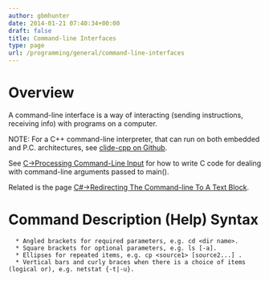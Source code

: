 ```yaml
---
author: gbmhunter
date: 2014-01-21 07:40:34+00:00
draft: false
title: Command-line Interfaces
type: page
url: /programming/general/command-line-interfaces
---
```


# Overview





A command-line interface is a way of interacting (sending instructions, receiving info) with programs on a computer.





NOTE: For a C++ command-line interpreter, that can run on both embedded and P.C. architectures, see [clide-cpp on Github](https://github.com/gbmhunter/clide-cpp).





See [C->Processing Command-Line Input](http://blog.mbedded.ninja/programming/languages/c/processing-command-line-input) for how to write C code for dealing with command-line arguments passed to main().





Related is the page [C#->Redirecting The Command-line To A Text Block](http://blog.mbedded.ninja/programming/languages/c-sharp/redirecting-the-command-line-to-a-text-block).





# Command Description (Help) Syntax






	  * Angled brackets for required parameters, e.g. cd <dir name>.
	  * Square brackets for optional parameters, e.g. ls [-a].
	  * Ellipses for repeated items, e.g. cp <source1> [source2...] .
	  * Vertical bars and curly braces when there is a choice of items (logical or), e.g. netstat {-t|-u}.

